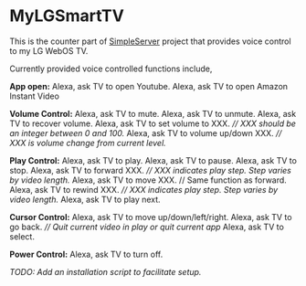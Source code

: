 # MyLGSmartTV
This is the counter part of [SimpleServer](https://github.com/lohzhang/SimpleServer/) project that provides voice control to my LG WebOS TV.

Currently provided voice controlled functions include,

**App open:**
  Alexa, ask TV to open Youtube.
  Alexa, ask TV to open Amazon Instant Video

**Volume Control:**
  Alexa, ask TV to mute.
  Alexa, ask TV to unmute.
  Alexa, ask TV to recover volume.
  Alexa, ask TV to set volume to XXX. *// XXX should be an integer between 0 and 100.*
  Alexa, ask TV to volume up/down XXX. *// XXX is volume change from current level.*

**Play Control:**
  Alexa, ask TV to play.
  Alexa, ask TV to pause.
  Alexa, ask TV to stop.
  Alexa, ask TV to forward XXX. *// XXX indicates play step. Step varies by video length.*
  Alexa, ask TV to move XXX. // Same function as forward.
  Alexa, ask TV to rewind XXX. *// XXX indicates play step. Step varies by video length.*
  Alexa, ask TV to play next.
  
 **Cursor Control:**
  Alexa, ask TV to move up/down/left/right.
  Alexa, ask TV to go back. *// Quit current video in play or quit current app*
  Alexa, ask TV to select.
  
 **Power Control:**
  Alexa, ask TV to turn off.
  
 *TODO: Add an installation script to facilitate setup.*
